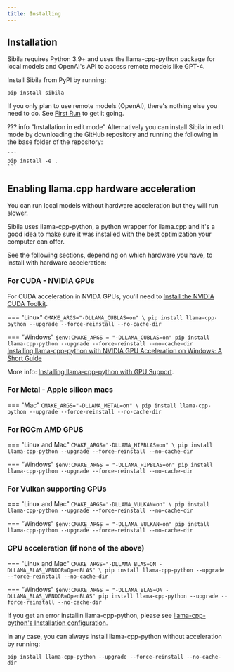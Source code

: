 ```yaml
---
title: Installing
---
```


## Installation

Sibila requires Python 3.9+ and uses the llama-cpp-python package for local models and OpenAI's API to access remote models like GPT-4.

Install Sibila from PyPI by running:

```
pip install sibila
```

If you only plan to use remote models (OpenAI), there's nothing else you need to do. See [First Run](first_run.md) to get it going.



??? info "Installation in edit mode"
    Alternatively you can install Sibila in edit mode by downloading the GitHub repository and running the following in the base folder of the repository:

    ```
    pip install -e .
    ```




## Enabling llama.cpp hardware acceleration

You can run local models without hardware acceleration but they will run slower.

Sibila uses llama-cpp-python, a python wrapper for llama.cpp and it's a good idea to make sure it was installed with the best optimization your computer can offer. 

See the following sections, depending on which hardware you have, to install with hardware acceleration:


### For CUDA - NVIDIA GPUs

For CUDA acceleration in NVIDA GPUs, you'll need to [Install the NVIDIA CUDA Toolkit](https://developer.nvidia.com/cuda-toolkit-archive).


=== "Linux"
    ```
    CMAKE_ARGS="-DLLAMA_CUBLAS=on" \
    pip install llama-cpp-python --upgrade --force-reinstall --no-cache-dir
    ```

=== "Windows"
    ```
    $env:CMAKE_ARGS = "-DLLAMA_CUBLAS=on"
    pip install llama-cpp-python --upgrade --force-reinstall --no-cache-dir
    ```    
    [Installing llama-cpp-python with NVIDIA GPU Acceleration on Windows: A Short Guide](https://medium.com/@piyushbatra1999/installing-llama-cpp-python-with-nvidia-gpu-acceleration-on-windows-a-short-guide-0dfac475002d)


More info: [Installing llama-cpp-python with GPU Support](https://michaelriedl.com/2023/09/10/llama2-install-gpu.html).



### For Metal - Apple silicon macs

=== "Mac"
    ```
    CMAKE_ARGS="-DLLAMA_METAL=on" \
    pip install llama-cpp-python --upgrade --force-reinstall --no-cache-dir
    ```




### For ROCm AMD GPUS

=== "Linux and Mac"
    ```
    CMAKE_ARGS="-DLLAMA_HIPBLAS=on" \
    pip install llama-cpp-python --upgrade --force-reinstall --no-cache-dir
    ```

=== "Windows"
    ```
    $env:CMAKE_ARGS = "-DLLAMA_HIPBLAS=on"
    pip install llama-cpp-python --upgrade --force-reinstall --no-cache-dir
    ```



### For Vulkan supporting GPUs

=== "Linux and Mac"
    ```
    CMAKE_ARGS="-DLLAMA_VULKAN=on" \
    pip install llama-cpp-python --upgrade --force-reinstall --no-cache-dir
    ```

=== "Windows"
    ```
    $env:CMAKE_ARGS = "-DLLAMA_VULKAN=on"
    pip install llama-cpp-python --upgrade --force-reinstall --no-cache-dir
    ```



### CPU acceleration (if none of the above)

=== "Linux and Mac"
    ```
    CMAKE_ARGS="-DLLAMA_BLAS=ON -DLLAMA_BLAS_VENDOR=OpenBLAS" \
    pip install llama-cpp-python --upgrade --force-reinstall --no-cache-dir
    ```

=== "Windows"
    ```
    $env:CMAKE_ARGS = "-DLLAMA_BLAS=ON -DLLAMA_BLAS_VENDOR=OpenBLAS"
    pip install llama-cpp-python --upgrade --force-reinstall --no-cache-dir
    ```




If you get an error installin llama-cpp-python, please see [llama-cpp-python's Installation configuration](https://github.com/abetlen/llama-cpp-python?tab=readme-ov-file#installation-configuration).


In any case, you can always install llama-cpp-python without acceleration by running:

```
pip install llama-cpp-python --upgrade --force-reinstall --no-cache-dir
```

